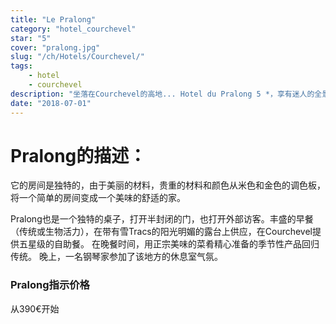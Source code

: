 ```yaml
---
title: "Le Pralong"
category: "hotel_courchevel"
star: "5"
cover: "pralong.jpg"
slug: "/ch/Hotels/Courchevel/"
tags:
    - hotel
    - courchevel
description: "坐落在Courchevel的高地... Hotel du Pralong 5 *，享有迷人的全景，从最美丽的冬季故事中直接出来。俯瞰普罗隆滑雪道，我们的房子拥有理想的位置，适合所有冬季运动爱好者，初学者或有经验的人士，希望能够到达3个山谷的山坡。 "
date: "2018-07-01"
--- 
```

 
# Pralong的描述：
它的房间是独特的，由于美丽的材料，贵重的材料和颜色从米色和金色的调色板，将一个简单的房间变成一个美味的舒适的家。

Pralong也是一个独特的桌子，打开半封闭的门，也打开外部访客。丰盛的早餐（传统或生物活力），在带有雪Tracs的阳光明媚的露台上供应，在Courchevel提供五星级的自助餐。
在晚餐时间，用正宗美味的菜肴精心准备的季节性产品回归传统。
晚上，一名钢琴家参加了该地方的休息室气氛。

### Pralong指示价格
从390€开始
